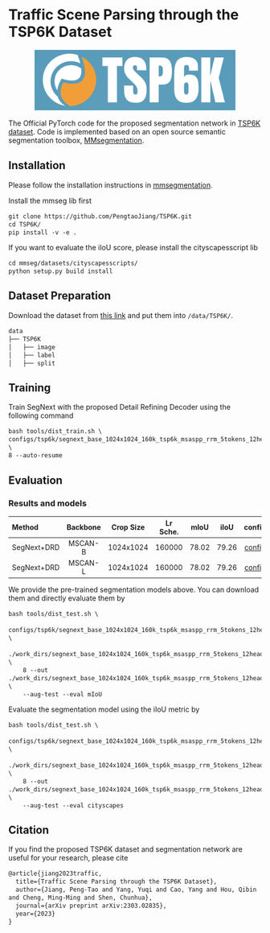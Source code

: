 # Traffic Scene Parsing through the TSP6K Dataset
<div align="center">
<img src=https://github.com/PengtaoJiang/TSP6K/blob/main/tsp6k_logo.png width=400 height=120/>
</div>

The Official PyTorch code for the proposed segmentation network in [TSP6K dataset](https://arxiv.org/pdf/2303.02835.pdf). 
Code is implemented based on an open source semantic segmentation toolbox, [MMsegmentation](https://github.com/open-mmlab/mmsegmentation).

## Installation 
Please follow the installation instructions in [mmsegmentation]().

Install the mmseg lib first 
```
git clone https://github.com/PengtaoJiang/TSP6K.git
cd TSP6K/
pip install -v -e .
```
If you want to evaluate the iIoU score, please install the cityscapesscript lib
```
cd mmseg/datasets/cityscapesscripts/
python setup.py build install
```

## Dataset Preparation
Download the dataset from [this link]() and put them into ```/data/TSP6K/```.
```
data
├── TSP6K
│   ├── image
│   ├── label
│   ├── split
```


## Training 
Train SegNext with the proposed Detail Refining Decoder using 
the following command
```
bash tools/dist_train.sh \
configs/tsp6k/segnext_base_1024x1024_160k_tsp6k_msaspp_rrm_5tokens_12heads.py \
8 --auto-resume  
```

## Evaluation

### Results and models

| Method | Backbone | Crop Size |Lr Sche. |  mIoU | iIoU | config | model | log |
| :----- |:-----:   |:-----:    |:---:    |:---:  |:---: |:---:   |:---:  |:---:|
| SegNext+DRD | MSCAN-B  | 1024x1024  | 160000  | 78.02 | 79.26 | [config]()  | [model]() | [log]()     |
| SegNext+DRD | MSCAN-L  | 1024x1024  | 160000  | 78.02 | 79.26 | [config]()  | [model]() | [log]()     |

We provide the pre-trained segmentation models above. You can download them and directly evaluate them by
```
bash tools/dist_test.sh \
    configs/tsp6k/segnext_base_1024x1024_160k_tsp6k_msaspp_rrm_5tokens_12heads.py \
    ./work_dirs/segnext_base_1024x1024_160k_tsp6k_msaspp_rrm_5tokens_12heads/latest.pth \
    8 --out ./work_dirs/segnext_base_1024x1024_160k_tsp6k_msaspp_rrm_5tokens_12heads/results.pkl \
    --aug-test --eval mIoU  
```
Evaluate the segmentation model using the iIoU metric by 
```
bash tools/dist_test.sh \
    configs/tsp6k/segnext_base_1024x1024_160k_tsp6k_msaspp_rrm_5tokens_12heads.py \
    ./work_dirs/segnext_base_1024x1024_160k_tsp6k_msaspp_rrm_5tokens_12heads/latest.pth \
    8 --out ./work_dirs/segnext_base_1024x1024_160k_tsp6k_msaspp_rrm_5tokens_12heads/results.pkl \
    --aug-test --eval cityscapes  
```

## Citation
If you find the proposed TSP6K dataset and segmentation network are useful for your research, please cite
```
@article{jiang2023traffic,
  title={Traffic Scene Parsing through the TSP6K Dataset},
  author={Jiang, Peng-Tao and Yang, Yuqi and Cao, Yang and Hou, Qibin and Cheng, Ming-Ming and Shen, Chunhua},
  journal={arXiv preprint arXiv:2303.02835},
  year={2023}
}
```

